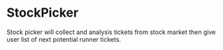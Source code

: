 # StockPicker
Stock picker will collect and analysis tickets from stock market then give user list of next potential runner tickets.
